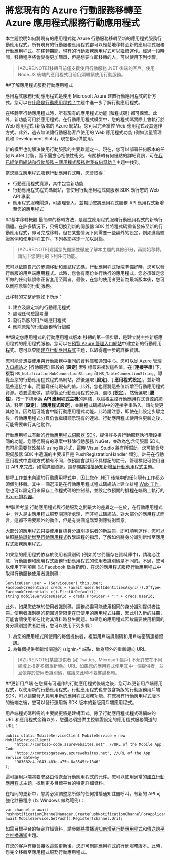 <properties 
	pageTitle="從行動服務移轉到應用程式服務行動應用程式" 
	description="了解如何輕鬆地將您的行動服務應用程式移轉至應用程式服務行動應用程式" 
	services="app-service\mobile" 
	documentationCenter="" 
	authors="mattchenderson" 
	manager="dwrede" 
	editor=""/>

<tags 
	ms.service="app-service" 
	ms.workload="mobile" 
	ms.tgt_pltfrm="mobile" 
	ms.devlang="dotnet" 
	ms.topic="article" 
	ms.date="06/23/2015" 
	ms.author="mahender"/>

# 將您現有的 Azure 行動服務移轉至 Azure 應用程式服務行動應用程式

本主題說明如何將現有的應用程式從 Azure 行動服務移轉至新的應用程式服務行動應用程式。所有現有的行動服務應用程式都可以輕鬆地移轉至新的應用程式服務行動應用程式。在移轉期間，現有的行動服務應用程式可以繼續運作。經過一段時間，移轉程序將會變得更加簡單，但是想要立即移轉的人，可以使用下列步驟。

>[AZURE.NOTE]移轉目前僅支援使用行動服務 .NET 後端的客戶。使用 Node.JS 後端的應用程式目前仍須繼續使用行動服務。

##<a name="understand"></a>了解應用程式服務行動應用程式

應用程式服務行動應用程式是使用 Microsoft Azure 建置行動應用程式的新方式。您可以在[什麼是行動應用程式？]主題中進一步了解行動應用程式。

在移轉至行動應用程式時，所有現有的應用程式功能 (和程式碼) 都可保留。此外，新功能可用於應用程式。在行動應用程式模型中，您的程式碼實際上會執行於 Web 應用程式 (新版本的 Azure 網站)。您可以完全掌控 Web 應用程式及其運作方式。此外，過去無法讓行動服務客戶使用的 Web 應用程式功能 (例如流量管理員和 Development Slots)，現在都可供使用。

新的模型也能解決使用行動服務的主要難題之一。現在，您可以部署任何版本的任何 NuGet 封裝，而不需擔心相依性衝突。有關移轉有何優點的詳細資訊，可在[我已經使用網站和行動服務 – 應用程式服務對我有何幫助？]主題中找到。

當您建立應用程式服務行動應用程式時，您會取得：

- 行動應用程式資源，其中包含新功能 
- 行動應用程式程式碼網站，會使用行動應用程式伺服器 SDK 執行您的 Web API 專案
- 應用程式服務閘道，可處理登入，並幫助您將應用程式服務 API 應用程式新增至您的應用程式

##<a name="overview"></a>基本移轉概觀
最簡單的移轉方法，是建立應用程式服務行動應用程式的新執行個體。在許多情況下，只需切換到新的伺服器 SDK 並將程式碼重新發佈至新的行動應用程式，即可完成移轉。但在某些情況下則需要一些額外的設定，例如進階驗證案例和使用排程工作。下列各節將逐一加以討論。

>[AZURE.NOTE]建議您先閱讀並徹底了解本主題的其餘部分，再開始移轉。請記下您使用的下列任何功能。

您可以依照自己的步調移動和測試程式碼。行動應用程式後端準備好時，您可以發行新版的用戶端應用程式。此時，您會有兩份並行執行的應用程式。您必須確定您所做的任何錯誤修正皆套用至兩者。最後，在您的使用者更新為最新版本後，您可以刪除原始的行動服務。

此移轉的完整步驟如下所示：

1. 建立及設定新的行動應用程式
2. 處理任何驗證考量
3. 發行新版的用戶端應用程式
4. 刪除原始的行動服務執行個體


##<a name="mobile-app-version"></a>設定您應用程式的行動應用程式版本
移轉的第一個步驟，是建立將主控新版應用程式的應用程式服務。您可以在[預覽 Azure 管理入口網站]中建立新的行動應用程式。您可以查閱[建立行動應用程式]主題，以取得進一步的詳細資訊。

您可能會想要使用與行動服務中相同的資料庫和通知中心。您可以從 [Azure 管理入口網站]之 [行動服務] 區段的 [**設定**] 索引標籤來複製這些值。在 [**連接字串**] 下，複製 `MS_NotificationHubConnectionString` 和 `MS_TableConnectionString`。導覽至您的行動應用程式程式碼網站，然後選取 [**設定**]、[ **應用程式設定**]，並新增這些連接字串，而覆寫任何現有的值。此外，您也應將這些值新增至行動應用程式資源。若要這麼做，請導覽至行動應用程式分頁、選取 [**設定**]，然後選取 [**屬性**]。按一下標示為 **API 應用程式主機**的連結，以檢視主控行動應用程式資源的網站。移至 [**設定**]、[**應用程式設定**]，並將程式碼網站中的連接字串貼入。請勿變更其他值，因為這可能會中斷行動應用程式功能。此時請注意，即使在此設定步驟之後，行動應用程式分頁仍會繼續顯示現有的連線。行動應用程式使用性更新之後，可能需要執行其他動作。

行動應用程式有新的[行動應用程式伺服器 SDK]，提供許多與行動服務執行階段相同的功能。您應從現有的專案中移除行動服務 NuGet，並改為包含伺服器 SDK。您可能需要修改某些 using 陳述式，這時 Visual Studio 將有所幫助。您可能會發現伺服器 SDK 中遺漏的主要項目是 PushRegistrationHandler 類別。註冊在行動應用程式中處理方式稍有不同，依預設會啟用不具標記的註冊。管理標記可使用自訂 API 來完成。如需詳細資訊，請參閱[將推播通知新增至行動應用程式]主題。

排程工作並未內建於行動應用程式中，因此您在 .NET 後端中的任何現有工作都必須個別移轉。其中一個選項是在行動應用程式程式碼網站上建立排程 [Web 工作]。您也可以設定用來保存工作程式碼的控制器，並設定依預期的排程在端點上執行的 [Azure 排程器]。


##<a name="authentication"></a>驗證考量
行動應用程式與行動服務之間最大的差異之一在於，在行動應用程式中，登入是由應用程式服務閘道所處理，而非程式碼網站。對大部分的應用程式而言，這都不需要額外的動作，但是有幾個進階案例應特別留意。

大部分的應用程式只要使用目標身分識別提供者的新註冊，即可順利運作，您可以依照[將驗證新增至行動應用程式]教學課程的指示，了解如何將身分識別新增至應用程式服務應用程式。

如果您的應用程式依存於使用者識別碼 (例如將它們儲存在資料庫中)，請務必注意，行動服務和應用程式服務行動應用程式的使用者識別碼是不同的。不過，您可以使用下列項目 (以 Facebook 做為範例)，在您的應用程式服務行動應用程式中取得行動服務使用者識別碼：

    ServiceUser user = (ServiceUser) this.User;
    FacebookCredentials creds = (await user.GetIdentitiesAsync()).OfType< FacebookCredentials >().FirstOrDefault();
    string mobileServicesUserId = creds.Provider + ":" + creds.UserId;

此外，如果您依存於使用者識別碼，請務必盡可能使用相同的身分識別提供者註冊。使用者識別碼的範圍通常限定在已使用的應用程式註冊，因此引入新的註冊，可能會讓使用者在比對其資料時發生問題。如果您的應用程式因故需要使用相同的身分識別提供者註冊，您可以使用下列步驟：

1. 為您的應用程式所使用的每個提供者，複製用戶端識別碼和用戶端密碼連接資訊。
2. 為每個提供者新增閘道的 /signin-* 端點，做為額外的重新導向 URI。 

>[AZURE.NOTE]某些提供者 (如 Twitter、Microsoft 帳戶) 不允許您在不同網域上指定多個重新導向 URI。如果您的應用程式使用其中一個提供者，並且依存於使用者識別碼，建議您此時不要嘗試移轉。

##<a name="updating clients"></a>更新用戶端
在您擁有可運作的行動應用程式後端之後，您可以更新用戶端應用程式，以使用新的行動應用程式。行動應用程式也會包含新版的行動服務用戶端 SDK，可以讓開發人員利用新的應用程式服務功能。在您擁有行動應用程式版本的後端之後，您可以發行運用新 SDK 版本的新版用戶端應用程式。

用戶端程式碼所需的主要變更將是建構函式。除了行動應用程式程式碼網站的 URL 和應用程式金鑰以外，您還必須提供主控驗證設定的應用程式服務閘道的 URL：

    public static MobileServiceClient MobileService = new MobileServiceClient(
        "https://contoso-code.azurewebsites.net", //URL of the Mobile App Code
        "https://contosogateway.azurewebsites.net", //URL of the App Service Gateway
        "983682c4-f043-483e-a75b-8a8545fc1846"
    );

這可讓用戶端將要求路由傳送至行動應用程式的元件。您可以使用適當的[建立行動應用程式]主題，找到更多目標平台的特定詳細資料。

在相同的更新中，您將必須調整您所做的任何推播通知註冊呼叫。有新的 API 可強化註冊程序 (以 Windows 做為範例)：

    var channel = await PushNotificationChannelManager.CreatePushNotificationChannelForApplicationAsync();
    await MobileService.GetPush().Register(channel.Uri); 

如需目標平台的特定詳細資料，請參閱[將推播通知新增至行動應用程式]和[傳送跨平台推播通知]主題。

在您的客戶有機會接收這些更新後，您即可刪除應用程式的行動服務版本。此時，您完全移轉至應用程式服務行動應用程式。

<!-- URLs. -->

[預覽 Azure 管理入口網站]: https://portal.azure.com/
[Azure 管理入口網站]: https://manage.windowsazure.com/
[什麼是行動應用程式？]: app-service-mobile-value-prop-preview.md
[我已經使用網站和行動服務 – 應用程式服務對我有何幫助？]: /zh-tw/documentation/articles/app-service-mobile-value-prop-migration-from-mobile-services-preview
[行動應用程式伺服器 SDK]: http://www.nuget.org/packages/microsoft.azure.mobile.server
[建立行動應用程式]: app-service-mobile-dotnet-backend-xamarin-ios-get-started-preview.md
[將推播通知新增至行動應用程式]: app-service-mobile-dotnet-backend-xamarin-ios-get-started-push-preview.md
[將驗證新增至行動應用程式]: app-service-mobile-dotnet-backend-xamarin-ios-get-started-users-preview.md
[Azure 排程器]: /zh-tw/documentation/services/scheduler/
[Web 工作]: ../app-service-web/websites-webjobs-resources.md
[傳送跨平台推播通知]: app-service-mobile-dotnet-backend-xamarin-ios-push-notifications-to-user-preview.md

<!---HONumber=62-->